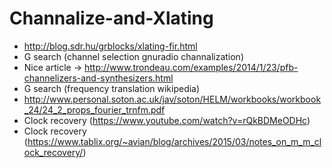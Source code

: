 # Channalize-and-Xlating

- http://blog.sdr.hu/grblocks/xlating-fir.html
- G search (channel selection gnuradio channalization)
- Nice article -> http://www.trondeau.com/examples/2014/1/23/pfb-channelizers-and-synthesizers.html
- G search (frequency translation wikipedia)
- http://www.personal.soton.ac.uk/jav/soton/HELM/workbooks/workbook_24/24_2_props_fourier_trnfm.pdf
- Clock recovery (https://www.youtube.com/watch?v=rQkBDMeODHc)
- Clock recovery (https://www.tablix.org/~avian/blog/archives/2015/03/notes_on_m_m_clock_recovery/)

